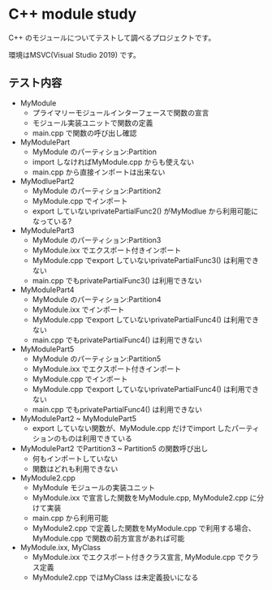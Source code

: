 C++ module study
====================

C++ のモジュールについてテストして調べるプロジェクトです。

環境はMSVC(Visual Studio 2019) です。

テスト内容
--------------------

- MyModule
  - プライマリーモジュールインターフェースで関数の宣言
  - モジュール実装ユニットで関数の定義
  - main.cpp で関数の呼び出し確認
- MyModulePart
  - MyModule のパーティション:Partition
  - import しなければMyModule.cpp からも使えない
  - main.cpp から直接インポートは出来ない
- MyModluePart2
  - MyModule のパーティション:Partition2
  - MyModule.cpp でインポート
  - export していないprivatePartialFunc2() がMyModlue から利用可能になっている?
- MyModulePart3
  - MyModule のパーティション:Partition3
  - MyModule.ixx でエクスポート付きインポート
  - MyModule.cpp でexport していないprivatePartialFunc3() は利用できない
  - main.cpp でもprivatePartialFunc3() は利用できない
- MyModulePart4
  - MyModule のパーティション:Partition4
  - MyModule.ixx でインポート
  - MyModule.cpp でexport していないprivatePartialFunc4() は利用できない
  - main.cpp でもprivatePartialFunc4() は利用できない
- MyModulePart5
  - MyModule のパーティション:Partition5
  - MyModule.ixx でエクスポート付きインポート
  - MyModule.cpp でインポート
  - MyModule.cpp でexport していないprivatePartialFunc4() は利用できない
  - main.cpp でもprivatePartialFunc4() は利用できない
- MyModulePart2 ~ MyModulePart5
  - export していない関数が、MyModule.cpp だけでimport したパーティションのものは利用できている
- MyModulePart2 でPartition3 ~ Partition5 の関数呼び出し
  - 何もインポートしていない
  - 関数はどれも利用できない
- MyModule2.cpp
  - MyModule モジュールの実装ユニット
  - MyModule.ixx で宣言した関数をMyModule.cpp, MyModule2.cpp に分けて実装
  - main.cpp から利用可能
  - MyModule2.cpp で定義した関数をMyModule.cpp で利用する場合、MyModule.cpp で関数の前方宣言があれば可能
- MyModule.ixx, MyClass
  - MyModule.ixx でエクスポート付きクラス宣言, MyModule.cpp でクラス定義
  - MyModule2.cpp ではMyClass は未定義扱いになる
